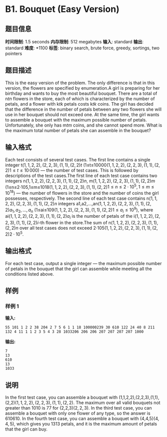 # B1. Bouquet (Easy Version)

## 题目信息

**时间限制**: 1.5 seconds
**内存限制**: 512 megabytes
**输入**: standard
**输出**: standard
**难度**: *1100
**标签**: binary search, brute force, greedy, sortings, two pointers

## 题目描述

This is the easy version of the problem. The only difference is that in this version, the flowers are specified by enumeration.A girl is preparing for her birthday and wants to buy the most beautiful bouquet. There are a total of n$t$$n$ flowers in the store, each of which is characterized by the number of petals, and a flower with k$t$$k$ petals costs k$t$$k$ coins. The girl has decided that the difference in the number of petals between any two flowers she will use in her bouquet should not exceed one. At the same time, the girl wants to assemble a bouquet with the maximum possible number of petals. Unfortunately, she only has m$t$$m$ coins, and she cannot spend more. What is the maximum total number of petals she can assemble in the bouquet?

## 输入格式

Each test consists of several test cases. The first line contains a single integer t$(1, 1, 2, 2), (2, 2, 3), (1, 1), (2, 2)$$t$ (1≤t≤10000$(1, 1, 2, 2), (2, 2, 3), (1, 1), (2, 2)$$1 \le t \le 10\,000$) — the number of test cases. This is followed by descriptions of the test cases.The first line of each test case contains two integers n$(1, 1, 2, 2), (2, 2, 3), (1, 1), (2, 2)$$n$, m$(1, 1, 2, 2), (2, 2, 3), (1, 1), (2, 2)$$m$ (1≤n≤2⋅105,1≤m≤1018$(1, 1, 2, 2), (2, 2, 3), (1, 1), (2, 2)$$1 \le n \le 2 \cdot 10^5, 1 \le m \le 10^{18}$) — the number of flowers in the store and the number of coins the girl possesses, respectively. The second line of each test case contains n$(1, 1, 2, 2), (2, 2, 3), (1, 1), (2, 2)$$n$ integers a1,a2,…,an$(1, 1, 2, 2), (2, 2, 3), (1, 1), (2, 2)$$a_1, a_2, \ldots, a_n$ (1≤ai≤109$(1, 1, 2, 2), (2, 2, 3), (1, 1), (2, 2)$$1 \le a_i \le 10^9$), where ai$(1, 1, 2, 2), (2, 2, 3), (1, 1), (2, 2)$$a_i$ is the number of petals of the i$(1, 1, 2, 2), (2, 2, 3), (1, 1), (2, 2)$$i$-th flower in the store.The sum of n$(1, 1, 2, 2), (2, 2, 3), (1, 1), (2, 2)$$n$ over all test cases does not exceed 2⋅105$(1, 1, 2, 2), (2, 2, 3), (1, 1), (2, 2)$$2 \cdot {10}^5$.

## 输出格式

For each test case, output a single integer — the maximum possible number of petals in the bouquet that the girl can assemble while meeting all the conditions listed above.

## 样例

### 样例 1

**输入:**
```
55 101 1 2 2 38 204 2 7 5 6 1 1 18 100000239 30 610 122 24 40 8 211 132 4 11 1 1 2 3 5 4 3 28 1033206 206 206 207 207 207 207 1000
```

**输出:**
```
7
13
610
13
1033
```

## 说明

In the first test case, you can assemble a bouquet with (1,1,2,2),(2,2,3),(1,1),(2,2)$(1, 1, 2, 2), (2, 2, 3), (1, 1), (2, 2)$. The maximum over all valid bouquets not greater than 10$10$ is 7$7$ for (2,2,3)$(2, 2, 3)$. In the third test case, you can assemble a bouquet with only one flower of any type, so the answer is 610$610$. In the fourth test case, you can assemble a bouquet with (4,4,5)$(4, 4, 5)$, which gives you 13$13$ petals, and it is the maximum amount of petals that the girl can buy.
